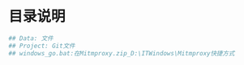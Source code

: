 <!--
 * @Descripttion: 说明
 * @version: 1.0.0
 * @Author: Kenny
 * @Date: 2022-09-14 15:29:06
 * @LastEditors: ~
 * @LastEditTime: 2025-09-28 09:51:27
-->
# 目录说明

```bash
## Data: 文件
## Project: Git文件
## windows_go.bat:在Mitmproxy.zip_D:\ITWindows\Mitmproxy快捷方式
```
